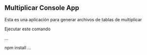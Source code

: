 
## Multiplicar Console App

Esta es una aplicación para generar archivos de tablas de multiplicar

Ejecutar este comando 

...

npm install
...